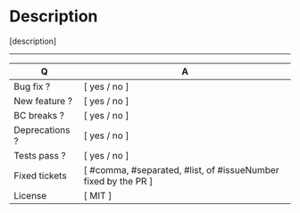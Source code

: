 # Description

[description]

---

| Q              | A
| -------------- | ---
| Bug fix ?      | [ yes / no ]
| New feature ?  | [ yes / no ]
| BC breaks ?    | [ yes / no ]
| Deprecations ? | [ yes / no ]
| Tests pass ?   | [ yes / no ]
| Fixed tickets  | [ #comma, #separated, #list, of #issueNumber fixed by the PR ]
| License        | [ MIT ]
